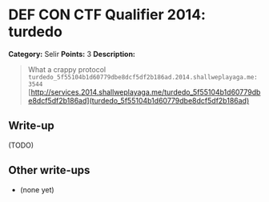 # DEF CON CTF Qualifier 2014: turdedo

**Category:** Selir
**Points:** 3
**Description:**

> What a crappy protocol
> `turdedo_5f55104b1d60779dbe8dcf5df2b186ad.2014.shallweplayaga.me:3544`
> [http://services.2014.shallweplayaga.me/turdedo_5f55104b1d60779dbe8dcf5df2b186ad](turdedo_5f55104b1d60779dbe8dcf5df2b186ad)

## Write-up

(TODO)

## Other write-ups

* (none yet)
